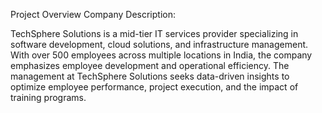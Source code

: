 Project Overview
Company Description:

TechSphere Solutions is a mid-tier IT services provider specializing in software development, cloud solutions, and infrastructure management. With over 500 employees across multiple locations in India, the company emphasizes employee development and operational efficiency. The management at TechSphere Solutions seeks data-driven insights to optimize employee performance, project execution, and the impact of training programs.
